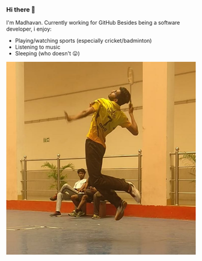 ### Hi there 👋

I'm Madhavan. Currently working for GitHub
Besides being a software developer, i enjoy:

- Playing/watching sports (especially cricket/badminton)
- Listening to music
- Sleeping (who doesn't 😛)

![cover pic](cover.jpeg)
